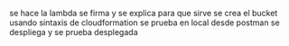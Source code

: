 se hace la lambda
se firma y se explica para que sirve
se crea el bucket usando sintaxis de cloudformation
se prueba en local desde postman
se despliega y se prueba desplegada